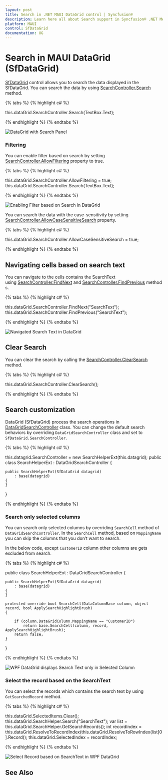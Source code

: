 ```yaml
---
layout: post
title: Search in .NET MAUI DataGrid control | Syncfusion®
description: Learn here all about Search support in Syncfusion® .NET MAUI DataGrid (SfDataGrid) control, its elements and more details.
platform: MAUI
control: SfDataGrid
documentation: UG
---
```


# Search in MAUI DataGrid (SfDataGrid)

[SfDataGrid]() control allows you to search the data displayed in the SfDataGrid. You can search the data by using [SearchController.Search]() method.

{% tabs %}
{% highlight c# %}

this.dataGrid.SearchController.Search(TextBox.Text);

{% endhighlight %}
{% endtabs %}

![DataGrid with Search Panel]()


### Filtering

You can enable filter based on search by setting [SearchController.AllowFiltering]() property to true.

{% tabs %}
{% highlight c# %}

this.dataGrid.SearchController.AllowFiltering = true;
this.dataGrid.SearchController.Search(TextBox.Text);

{% endhighlight %}
{% endtabs %}

![Enabling Filter based on Search in DataGrid]()


You can search the data with the case-sensitivity by setting [SearchController.AllowCaseSensitiveSearch]() property.

{% tabs %}
{% highlight c# %}

this.dataGrid.SearchController.AllowCaseSensitiveSearch = true;

{% endhighlight %}
{% endtabs %}

## Navigating cells based on search text

You can navigate to the cells contains the SearchText using [SearchController.FindNext]() and [SearchController.FindPrevious]() methods.

{% tabs %}
{% highlight c# %}

this.dataGrid.SearchController.FindNext("SearchText");
this.dataGrid.SearchController.FindPrevious("SearchText");

{% endhighlight %}
{% endtabs %}

![Navigated Search Text in DataGrid]()

## Clear Search

You can clear the search by calling the [SearchController.ClearSearch]() method. 

{% tabs %}
{% highlight c# %}

this.dataGrid.SearchController.ClearSearch();

{% endhighlight %}
{% endtabs %}

## Search customization

DataGrid (SfDataGrid) process the search operations in [DataGridSearchController]() class. You can change the default search behaviors by overriding `DataGridSearchController` class and set to `SfDataGrid.SearchController`.

{% tabs %}
{% highlight c# %}

this.datagrid.SearchController = new SearchHelperExt(this.datagrid);
public class SearchHelperExt : DataGridSearchController
{

    public SearchHelperExt(SfDataGrid datagrid)
        : base(datagrid)
    {
    }
}

{% endhighlight %}
{% endtabs %}

### Search only selected columns

You can search only selected columns by overriding `SearchCell` method of `DataGridSearchController`. In the `SearchCell` method, based on `MappingName` you can skip the columns that you don’t want to search. 

In the below code, except `CustomerID` column other columns are gets excluded from search. 

{% tabs %}
{% highlight c# %}

public class SearchHelperExt : DataGridSearchController
{

    public SearchHelperExt(SfDataGrid datagrid)
        : base(datagrid)
    {
    }

    protected override bool SearchCell(DataColumnBase column, object record, bool ApplySearchHighlightBrush)
    {

        if (column.DataGridColumn.MappingName == "CustomerID")
            return base.SearchCell(column, record, ApplySearchHighlightBrush);
        return false;
    }
}

{% endhighlight %}
{% endtabs %}

![WPF DataGrid displays Search Text only in Selected Column](Search_images/wpf-datagrid-search-text-in-column.png)


### Select the record based on the SearchText

You can select the records which contains the search text by using `GetSearchedRecord` method. 

{% tabs %}
{% highlight c# %}

this.dataGrid.SelectedItems.Clear();
this.dataGrid.SearchHelper.Search("SearchText"); 
var list = this.dataGrid.SearchHelper.GetSearchRecords();
int recordIndex = this.dataGrid.ResolveToRecordIndex(this.dataGrid.ResolveToRowIndex(list[0].Record));
this.dataGrid.SelectedIndex = recordIndex;

{% endhighlight %}
{% endtabs %}

![Select Record based on SearchText in WPF DataGrid]()

## See Also

